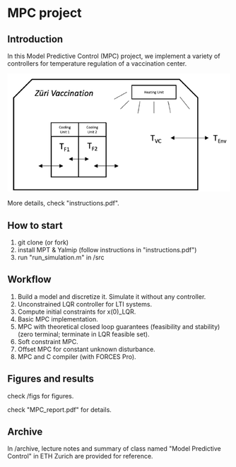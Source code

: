 # MPC project

## Introduction
In this Model Predictive Control (MPC) project, we implement a variety of controllers for temperature regulation of a vaccination center.

![situation](https://github.com/yuliangzhong/MPC_project/blob/master/figs/0.png)

More details, check "instructions.pdf".

## How to start
1. git clone (or fork)
2. install MPT & Yalmip (follow instructions in "instructions.pdf")
3. run "run_simulation.m" in /src

## Workflow

1. Build a model and discretize it. Simulate it without any controller.
2. Unconstrained LQR controller for LTI systems.
3. Compute initial constraints for x(0)_LQR.
4. Basic MPC implementation.
5. MPC with theoretical closed loop guarantees (feasibility and stability) 
   (zero terminal; terminate in LQR feasible set).
6. Soft constraint MPC.
7. Offset MPC for constant unknown disturbance.
8. MPC and C compiler (with FORCES Pro).

## Figures and results

check /figs for figures.

check "MPC_report.pdf" for details.

## Archive

In /archive, lecture notes and summary of class named "Model Predictive Control" in ETH Zurich are provided for reference.

